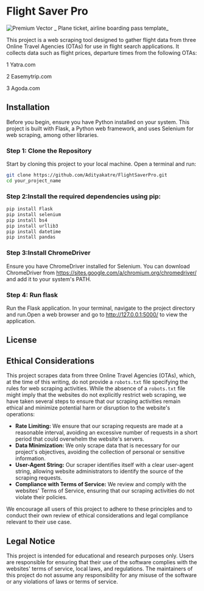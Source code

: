 # Flight Saver Pro 
![Premium Vector _ Plane ticket, airline boarding pass template_](https://github.com/adityakatre/FlightSaverPro/assets/85092727/150b07f9-3a6a-421b-a161-6fe1e839dcd7)

This project is a web scraping tool designed to gather flight data from three Online Travel Agencies (OTAs) for use in flight search applications. It collects data such as flight prices, departure times from the following OTAs:

1 Yatra.com 

2 Easemytrip.com

3 Agoda.com




## Installation

Before you begin, ensure you have Python installed on your system. This project is built with Flask, a Python web framework, and uses Selenium for web scraping, among other libraries.

### Step 1: Clone the Repository

Start by cloning this project to your local machine. Open a terminal and run:

```bash
git clone https://github.com/Adityakatre/FlightSaverPro.git
cd your_project_name
```
### Step 2:Install the required dependencies using pip:
```bash
pip install Flask 
pip install selenium
pip install bs4 
pip install urllib3
pip install datetime
pip install pandas
```
### Step 3:Install ChromeDriver 
 Ensure you have ChromeDriver installed for Selenium. You can download ChromeDriver from https://sites.google.com/a/chromium.org/chromedriver/ and add it to your system's PATH.
### Step 4: Run flask 
Run the Flask application. In your terminal, navigate to the project directory and run.Open a web browser and go to http://127.0.0.1:5000/ to view the application.
## License

## Ethical Considerations

This project scrapes data from three Online Travel Agencies (OTAs), which, at the time of this writing, do not provide a `robots.txt` file specifying the rules for web scraping activities. While the absence of a `robots.txt` file might imply that the websites do not explicitly restrict web scraping, we have taken several steps to ensure that our scraping activities remain ethical and minimize potential harm or disruption to the website's operations:

- **Rate Limiting:** We ensure that our scraping requests are made at a reasonable interval, avoiding an excessive number of requests in a short period that could overwhelm the website's servers.
- **Data Minimization:** We only scrape data that is necessary for our project's objectives, avoiding the collection of personal or sensitive information.
- **User-Agent String:** Our scraper identifies itself with a clear user-agent string, allowing website administrators to identify the source of the scraping requests.
- **Compliance with Terms of Service:** We review and comply with the websites' Terms of Service, ensuring that our scraping activities do not violate their policies.

We encourage all users of this project to adhere to these principles and to conduct their own review of ethical considerations and legal compliance relevant to their use case.

## Legal Notice

This project is intended for educational and research purposes only. Users are responsible for ensuring that their use of the software complies with the websites' terms of service, local laws, and regulations. The maintainers of this project do not assume any responsibility for any misuse of the software or any violations of laws or terms of service.
